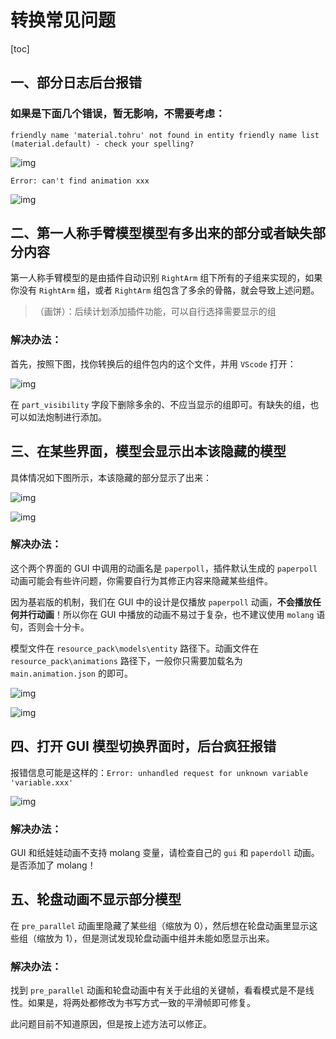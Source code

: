# 转换常见问题
[toc]

## 一、部分日志后台报错

### 如果是下面几个错误，暂无影响，不需要考虑：

`friendly name 'material.tohru' not found in entity friendly name list (material.default) - check your spelling?`

![img](./img/16.png)

`Error: can't find animation xxx`

![img](./img/17.png)

## 二、第一人称手臂模型模型有多出来的部分或者缺失部分内容

第一人称手臂模型的是由插件自动识别 `RightArm` 组下所有的子组来实现的，如果你没有 `RightArm` 组，或者 `RightArm` 组包含了多余的骨骼，就会导致上述问题。

> （画饼）：后续计划添加插件功能，可以自行选择需要显示的组

### 解决办法：

首先，按照下图，找你转换后的组件包内的这个文件，并用 `VScode` 打开：

![img](./img/19.png)

在 `part_visibility` 字段下删除多余的、不应当显示的组即可。有缺失的组，也可以如法炮制进行添加。

## 三、在某些界面，模型会显示出本该隐藏的模型

具体情况如下图所示，本该隐藏的部分显示了出来：

![img](./img/20.png)

![img](./img/21.png)

### 解决办法：

这个两个界面的 GUI 中调用的动画名是 `paperpoll`，插件默认生成的 `paperpoll` 动画可能会有些许问题，你需要自行为其修正内容来隐藏某些组件。

因为基岩版的机制，我们在 GUI 中的设计是仅播放 `paperpoll` 动画，**不会播放任何并行动画**！所以你在 GUI 中播放的动画不易过于复杂，也不建议使用 `molang` 语句，否则会十分卡。

模型文件在 `resource_pack\models\entity` 路径下。动画文件在 `resource_pack\animations` 路径下，一般你只需要加载名为 `main.animation.json` 的即可。

![img](./img/22.png)

![img](./img/23.png)

## 四、打开 GUI 模型切换界面时，后台疯狂报错

报错信息可能是这样的：`Error: unhandled request for unknown variable 'variable.xxx'`

![img](./img/18.png)

### 解决办法：

GUI 和纸娃娃动画不支持 molang 变量，请检查自己的 `gui` 和 `paperdoll` 动画。是否添加了 molang！

## 五、轮盘动画不显示部分模型

在 `pre_parallel` 动画里隐藏了某些组（缩放为 0），然后想在轮盘动画里显示这些组（缩放为 1），但是测试发现轮盘动画中组并未能如愿显示出来。

### 解决办法：

找到 `pre_parallel` 动画和轮盘动画中有关于此组的关键帧，看看模式是不是线性。如果是，将两处都修改为书写方式一致的平滑帧即可修复。

此问题目前不知道原因，但是按上述方法可以修正。
